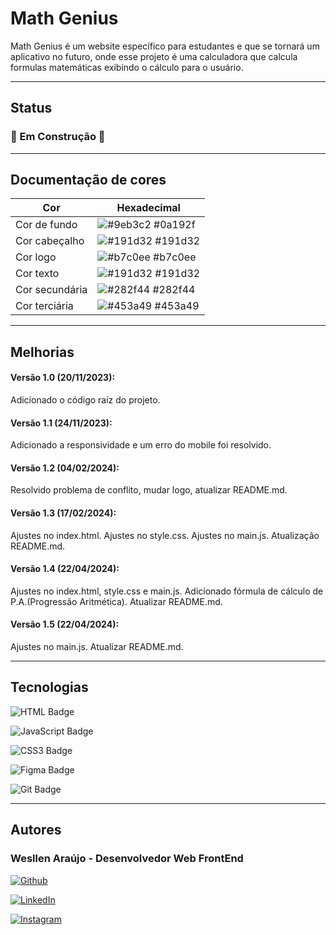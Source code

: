 # Math Genius

Math Genius é um website específico para estudantes e que se tornará um aplicativo no futuro, onde esse projeto é uma calculadora que calcula formulas matemáticas exibindo o cálculo para o usuário.

<hr>

## Status

### 🚧 Em Construção 🚧

<hr>

## Documentação de cores

| Cor               | Hexadecimal                                                |
| ----------------- | ---------------------------------------------------------------- |
| Cor de fundo       | ![#9eb3c2](https://via.placeholder.com/10/9eb3c2?text=+) #0a192f |
| Cor cabeçalho       | ![#191d32](https://via.placeholder.com/10/191d32?text=+) #191d32 |
| Cor logo       | ![#b7c0ee](https://via.placeholder.com/10/b7c0ee?text=+) #b7c0ee |
| Cor texto       | ![#191d32](https://via.placeholder.com/10/191d32?text=+) #191d32 |
| Cor secundária       | ![#282f44](https://via.placeholder.com/10/282f44?text=+) #282f44 |
| Cor terciária       | ![#453a49](https://via.placeholder.com/10/453a49?text=+) #453a49 |

<hr>

## Melhorias

#### Versão 1.0 (20/11/2023):
Adicionado o código raíz do projeto.

#### Versão 1.1 (24/11/2023):
Adicionado a responsividade e um erro do mobile foi resolvido.

#### Versão 1.2 (04/02/2024):
Resolvido problema de conflito, mudar logo, atualizar README.md.

#### Versão 1.3 (17/02/2024):
Ajustes no index.html. Ajustes no style.css. Ajustes no main.js. Atualização README.md.

#### Versão 1.4 (22/04/2024):
Ajustes no index.html, style.css e main.js. Adicionado fórmula de cálculo de P.A.(Progressão Aritmética). Atualizar README.md.

#### Versão 1.5 (22/04/2024):
Ajustes no main.js. Atualizar README.md.
<hr>

## Tecnologias
  
  ![HTML Badge](https://img.shields.io/badge/HTML5-E34F26?style=for-the-badge&logo=html5&logoColor=white)

  ![JavaScript Badge](https://img.shields.io/badge/JavaScript-F7DF1E?style=for-the-badge&logo=JavaScript&logoColor=white)

  ![CSS3 Badge](https://img.shields.io/badge/CSS3-1572B6?style=for-the-badge&logo=css3&logoColor=white)

  ![Figma Badge](https://img.shields.io/badge/Figma-F24E1E?style=for-the-badge&logo=figma&logoColor=white)

  ![Git Badge](https://img.shields.io/badge/GIT-E44C30?style=for-the-badge&logo=git&logoColor=white)


<hr>

## Autores

### Wesllen Araújo - Desenvolvedor Web FrontEnd
[![Github](https://img.shields.io/badge/GitHub-100000?style=for-the-badge&logo=github&logoColor=white)](https://github.com/WesllenAraujo)

[![LinkedIn](https://img.shields.io/badge/LinkedIn-0077B5?style=for-the-badge&logo=linkedin&logoColor=white)](https://www.linkedin.com/in/wesllen-do-carmo-ara%C3%BAjo-0b1115276/)

[![Instagram](https://img.shields.io/badge/Instagram-E4405F?style=for-the-badge&logo=instagram&logoColor=white)](https://www.instagram.com/wesllenaraujo_7)